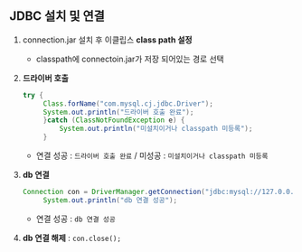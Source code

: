 ## JDBC 설치 및 연결

1. connection.jar 설치 후 이클립스 **class path 설정**

   - classpath에 connectoin.jar가 저장 되어있는 경로 선택

2. **드라이버 호출**

   ```java
   try {
   		Class.forName("com.mysql.cj.jdbc.Driver");
   		System.out.println("드라이버 호출 완료");
   		}catch (ClassNotFoundException e) {
   			System.out.println("미설치이거나 classpath 미등록");
   		}
   ```

   - 연결 성공 : ``드라이버 호출 완료`` / 미성공 : ``미설치이거나 classpath 미등록``

3. **db 연결**

   ```java
   Connection con = DriverManager.getConnection("jdbc:mysql://127.0.0.1:3306/empdb","emp","emp");
   		System.out.println("db 연결 성공");
   ```

   - 연결 성공 : ``db 연결 성공``

4. **db 연결 해제** : `con.close();`

